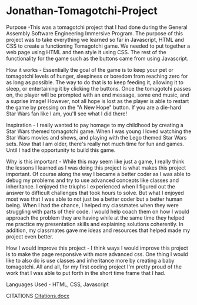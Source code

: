 # Jonathan-Tomagotchi-Project

Purpose -This was a tomagotchi project that I had done during the General Assembly Software Engineering Immersive Program. The purpose of this project was to take everything we learned so far in Javascript, HTML and CSS to create a functioning Tomagotchi game. We needed to put together a web page using HTML and then style it using CSS. The rest of the functionality for the game such as the buttons came from using Javascript. 

How it works - Essentially the goal of the game is to keep your pet or tomagotchi levels of hunger, sleepiness or boredom from reaching zero for as long as possible. The way to do that is to keep feeding it, allowing it to sleep, or entertaining it by clicking the buttons. Once the tomagotchi passes on, the player will be prompted with an end message, some end music, and a suprise image! However, not all hope is lost as the player is able to restart the game by pressing on the "A New Hope" button. If you are a die-hard Star Wars fan like I am, you'll see what I did there!

Inspiration - I really wanted to pay homage to my childhood by creating a Star Wars themed tomagotchi game. When I was young I loved watching the Star Wars movies and shows, and playing with the Lego themed Star Wars sets. Now that I am older, there's really not much time for fun and games. Until I had the opportunity to build this game. 

Why is this important - While this may seem like just a game, I really think the lessons I learned as I was doing this project is what makes this project important. Of course along the way I became a better coder as I was able to debug my problems and try to use advanced concepts like classes and inheritance. I enjoyed the triuphs I experienced when I figured out the answer to difficult challenges that took hours to solve. But what I enjoyed most was that I was able to not just be a better coder but a better human being. When I had the chance, I helped my classmates when they were struggling with parts of their code. I would help coach them on how I would approach the problem they are having while at the same time they helped me practice my presentation skills and explaining solutions coherently. In addition, my classmates gave me ideas and resources that helped made my project even better. 

How I would improve this project - I think ways I would improve this project is to make the page responsive with more advanced css. One thing I would like to also do is use classes and inheritance more by creating a baby tomagotchi. All and all, for my first coding project I'm pretty proud of the work that I was able to put forth in the short time frame that I had. 

Languages Used - HTML, CSS, Javascript


CITATIONS
[Citations.docx](https://github.com/Jonathan2025/Jonathan-Tomagotchi-Project/files/10611428/Citations.docx)

